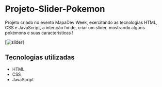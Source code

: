 # Projeto-Slider-Pokemon

Projeto criado no evento MapaDev Week, exercitando as tecnologias HTML, CSS e JavaScript, a intenção foi de, criar um slider, mostrando alguns pokémons e suas caracteristicas !

[<img src="src/slider.gif" alt="slider">]

## Tecnologias utilizadas
- HTML
- CSS
- JavaScript
